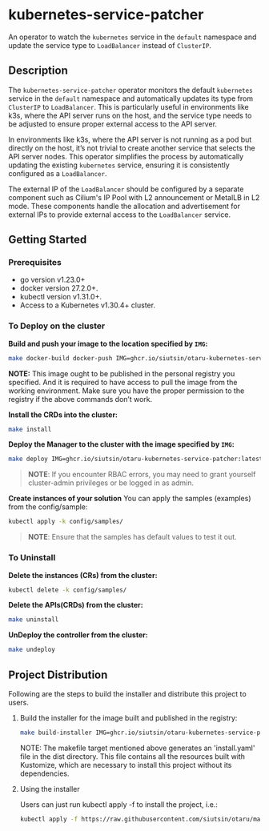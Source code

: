 # kubernetes-service-patcher

An operator to watch the `kubernetes` service in the `default` namespace and update the service type to `LoadBalancer` instead of `ClusterIP`.

## Description

The `kubernetes-service-patcher` operator monitors the default `kubernetes` service in the `default` namespace and automatically updates its type from `ClusterIP` to
`LoadBalancer`. This is particularly useful in environments like k3s, where the API server runs on the host, and the service type needs to be adjusted to ensure proper external
access to the API server.

In environments like k3s, where the API server is not running as a pod but directly on the host, it’s not trivial to create another service that selects the API server nodes. This
operator simplifies the process by automatically updating the existing `kubernetes` service, ensuring it is consistently configured as a `LoadBalancer`.

The external IP of the `LoadBalancer` should be configured by a separate component such as Cilium's IP Pool with L2 announcement or MetalLB in L2 mode. These components handle the
allocation and advertisement for external IPs to provide external access to the `LoadBalancer` service.

## Getting Started

### Prerequisites

- go version v1.23.0+
- docker version 27.2.0+.
- kubectl version v1.31.0+.
- Access to a Kubernetes v1.30.4+ cluster.

### To Deploy on the cluster

**Build and push your image to the location specified by `IMG`:**

```sh
make docker-build docker-push IMG=ghcr.io/siutsin/otaru-kubernetes-service-patcher:latest
```

**NOTE:** This image ought to be published in the personal registry you specified.
And it is required to have access to pull the image from the working environment.
Make sure you have the proper permission to the registry if the above commands don’t work.

**Install the CRDs into the cluster:**

```sh
make install
```

**Deploy the Manager to the cluster with the image specified by `IMG`:**

```sh
make deploy IMG=ghcr.io/siutsin/otaru-kubernetes-service-patcher:latest
```

> **NOTE**: If you encounter RBAC errors, you may need to grant yourself cluster-admin
> privileges or be logged in as admin.

**Create instances of your solution**
You can apply the samples (examples) from the config/sample:

```sh
kubectl apply -k config/samples/
```

> **NOTE**: Ensure that the samples has default values to test it out.

### To Uninstall

**Delete the instances (CRs) from the cluster:**

```sh
kubectl delete -k config/samples/
```

**Delete the APIs(CRDs) from the cluster:**

```sh
make uninstall
```

**UnDeploy the controller from the cluster:**

```sh
make undeploy
```

## Project Distribution

Following are the steps to build the installer and distribute this project to users.

1. Build the installer for the image built and published in the registry:

    ```sh
    make build-installer IMG=ghcr.io/siutsin/otaru-kubernetes-service-patcher:latest
    ```

   NOTE: The makefile target mentioned above generates an 'install.yaml'
   file in the dist directory. This file contains all the resources built
   with Kustomize, which are necessary to install this project without
   its dependencies.

2. Using the installer

   Users can just run kubectl apply -f <URL for YAML BUNDLE> to install the project, i.e.:

    ```sh
    kubectl apply -f https://raw.githubusercontent.com/siutsin/otaru/master/applications/kubernetes-service-patcher/dist/install.yaml
    ```
